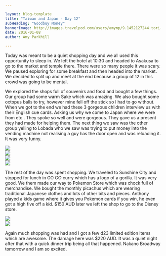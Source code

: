 ```yaml
---

layout: blog-template
title: "Taiwan and Japan - Day 12"
subHeading: "Goodbuy Money"
bannerImage: http://images.travelpod.com/users/amynp/9.1452127244.tori-gate.jpg
date: 2016-01-08
author: Amy Parkhill

---
```

Today was meant to be a quiet shopping day and we all used this opportunity to sleep in. We left the hotel at 10:30 and headed to Asakusa to go to the market and temple there. There were so many people it was scary. We paused exploring for some breakfast and then headed into the market. We decided to split up and meet at the end because a group of 12 in this crowd was going to be mental. 

We explored the shops full of souvenirs and food and bought a few things. Our group had some warm Sake which was amazing. We also bought some octopus balls to try, however mine fell off the stick so I had to go without. When we got to the end we had these 3 gorgeous children interview us with their English cue cards. Asking us why we come to Japan where we were from etc.. They spoke so well and were gorgeous. They gave us a present they had made for helping them. The next thing we saw was the other group yelling to Lobada who we saw was trying to put money into the vending machine not realising a guy has the door open and was reloading it. It was very funny.

<div class="center-image"><img src="http://images.travelpod.com/users/amynp/9.1452379768.asakusa.jpg" /></div>
<div class="center-image"><img src="http://images.travelpod.com/users/amynp/9.1452379768.drinking-warm-sake.jpg" /></div>
<div class="center-image"><img src="http://images.travelpod.com/users/amynp/9.1452379768.warm-sake.jpg" /></div>
<div class="center-image"><img src="http://images.travelpod.com/users/amynp/9.1452379768.lobada-failing.jpg" /></div>

The rest of the day was spent shopping. We traveled to Sunshine City and stopped for lunch in GO GO curry which has a logo of a gorilla. It was very good. We them made our way to Pokemon Store which was chock full of merchandise. We bought the monthly picachus which are wearing traditional Japanese clothes and lots of other bits and pieces. Anthony played a kids game where it gives you Pokemon cards if you win, he even got a high five off a kid. $150 AUD later we left the shop to go to the Disney store.

<div class="center-image"><img src="http://images.travelpod.com/users/amynp/9.1452379768.lunch.jpg" /></div>
<div class="center-image"><img src="http://images.travelpod.com/users/amynp/9.1452379768.disney-store.jpg" /></div>

Again much shopping was had and I got a few d23 limited edition items which are awesome. The damage here was $220 AUD. It was a quiet night after that with a quick dinner trip being all that happened. Nakano Broadway tomorrow and I am so excited.